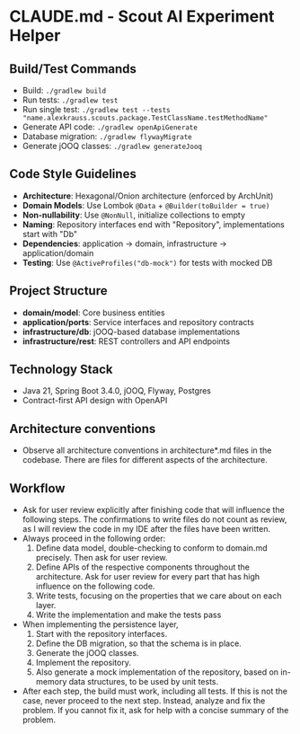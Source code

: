 # CLAUDE.md - Scout AI Experiment Helper

## Build/Test Commands
- Build: `./gradlew build`
- Run tests: `./gradlew test`
- Run single test: `./gradlew test --tests "name.alexkrauss.scouts.package.TestClassName.testMethodName"`
- Generate API code: `./gradlew openApiGenerate`
- Database migration: `./gradlew flywayMigrate`
- Generate jOOQ classes: `./gradlew generateJooq`

## Code Style Guidelines
- **Architecture**: Hexagonal/Onion architecture (enforced by ArchUnit)
- **Domain Models**: Use Lombok `@Data` + `@Builder(toBuilder = true)`
- **Non-nullability**: Use `@NonNull`, initialize collections to empty
- **Naming**: Repository interfaces end with "Repository", implementations start with "Db"
- **Dependencies**: application → domain, infrastructure → application/domain
- **Testing**: Use `@ActiveProfiles("db-mock")` for tests with mocked DB

## Project Structure
- **domain/model**: Core business entities
- **application/ports**: Service interfaces and repository contracts
- **infrastructure/db**: jOOQ-based database implementations
- **infrastructure/rest**: REST controllers and API endpoints

## Technology Stack
- Java 21, Spring Boot 3.4.0, jOOQ, Flyway, Postgres
- Contract-first API design with OpenAPI

## Architecture conventions
- Observe all architecture conventions in architecture*.md files in the codebase. There are files for different aspects of the architecture.

## Workflow
- Ask for user review explicitly after finishing code that will influence the following steps. The confirmations to write files do not count as review, as I will review the code in my IDE after the files have been written.
- Always proceed in the following order:
  1. Define data model, double-checking to conform to domain.md precisely. Then ask for user review.
  2. Define APIs of the respective components throughout the architecture. Ask for user review for every part that has high influence on the following code.
  3. Write tests, focusing on the properties that we care about on each layer.
  4. Write the implementation and make the tests pass
- When implementing the persistence layer,
  1. Start with the repository interfaces.
  2. Define the DB migration, so that the schema is in place.
  3. Generate the jOOQ classes.
  4. Implement the repository.
  5. Also generate a mock implementation of the repository, based on in-memory data structures, to be used by unit tests.
- After each step, the build must work, including all tests. If this is not the case, never proceed to the next step. Instead, analyze and fix the problem. If you cannot fix it, ask for help with a concise summary of the problem.

